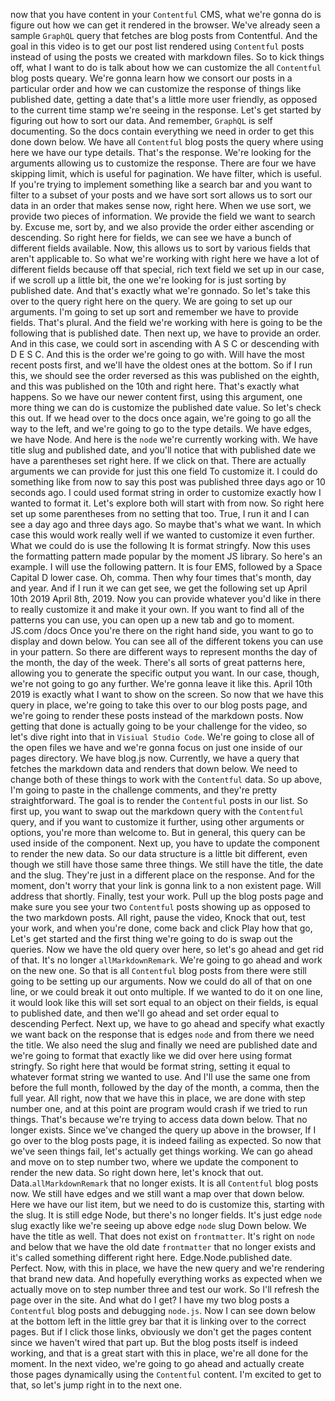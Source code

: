 now that you have content in your `Contentful` CMS, what we're gonna do is figure out how we can get it rendered in the browser. We've already seen a sample `GraphQL` query that fetches are blog posts from Contentful. And the goal in this video is to get our post list rendered using `Contentful` posts instead of using the posts we created with markdown files. So to kick things off, what I want to do is talk about how we can customize the all `Contentful` blog posts queary. We're gonna learn how we consort our posts in a particular order and how we can customize the response of things like published date, getting a date that's a little more user friendly, as opposed to the current time stamp we're seeing in the response. Let's get started by figuring out how to sort our data. And remember, `GraphQL` is self documenting. So the docs contain everything we need in order to get this done down below. We have all `Contentful` blog posts the query where using here we have our type details. That's the response. We're looking for the arguments allowing us to customize the response. There are four we have skipping limit, which is useful for pagination. We have filter, which is useful. If you're trying to implement something like a search bar and you want to filter to a subset of your posts and we have sort sort allows us to sort our data in an order that makes sense now, right here. When we use sort, we provide two pieces of information. We provide the field we want to search by. Excuse me, sort by, and we also provide the order either ascending or descending. So right here for fields, we can see we have a bunch of different fields available. Now, this allows us to sort by various fields that aren't applicable to. So what we're working with right here we have a lot of different fields because off that special, rich text field we set up in our case, if we scroll up a little bit, the one we're looking for is just sorting by published date. And that's exactly what we're gonnado. So let's take this over to the query right here on the query. We are going to set up our arguments. I'm going to set up sort and remember we have to provide fields. That's plural. And the field we're working with here is going to be the following that is published date. Then next up, we have to provide an order. And in this case, we could sort in ascending with A S C or descending with D E S C. And this is the order we're going to go with. Will have the most recent posts first, and we'll have the oldest ones at the bottom. So if I run this, we should see the order reversed as this was published on the eighth, and this was published on the 10th and right here. That's exactly what happens. So we have our newer content first, using this argument, one more thing we can do is customize the published date value. So let's check this out. If we head over to the docs once again, we're going to go all the way to the left, and we're going to go to the type details. We have edges, we have Node. And here is the `node` we're currently working with. We have title slug and published date, and you'll notice that with published date we have a parentheses set right here. If we click on that. There are actually arguments we can provide for just this one field To customize it. I could do something like from now to say this post was published three days ago or 10 seconds ago. I could used format string in order to customize exactly how I wanted to format it. Let's explore both will start with from now. So right here set up some parentheses from no setting that too. True, I run it and I can see a day ago and three days ago. So maybe that's what we want. In which case this would work really well if we wanted to customize it even further. What we could do is use the following It is format stringfy. Now this uses the formatting pattern made popular by the moment JS library. So here's an example. I will use the following pattern. It is four EMS, followed by a Space Capital D lower case. Oh, comma. Then why four times that's month, day and year. And if I run it we can get see, we get the following set up April 10th 2019 April 8th, 2019. Now you can provide whatever you'd like in there to really customize it and make it your own. If you want to find all of the patterns you can use, you can open up a new tab and go to moment. JS.com /docs Once you're there on the right hand side, you want to go to display and down below. You can see all of the different tokens you can use in your pattern. So there are different ways to represent months the day of the month, the day of the week. There's all sorts of great patterns here, allowing you to generate the specific output you want. In our case, though, we're not going to go any further. We're gonna leave it like this. April 10th 2019 is exactly what I want to show on the screen. So now that we have this query in place, we're going to take this over to our blog posts page, and we're going to render these posts instead of the markdown posts. Now getting that done is actually going to be your challenge for the video, so let's dive right into that in `Visiual Studio Code`. We're going to close all of the open files we have and we're gonna focus on just one inside of our pages directory. We have blog.js now. Currently, we have a query that fetches the markdown data and renders that down below. We need to change both of these things to work with the `Contentful` data. So up above, I'm going to paste in the challenge comments, and they're pretty straightforward. The goal is to render the `Contentful` posts in our list. So first up, you want to swap out the markdown query with the `Contentful` query, and if you want to customize it further, using other arguments or options, you're more than welcome to. But in general, this query can be used inside of the component. Next up, you have to update the component to render the new data. So our data structure is a little bit different, even though we still have those same three things. We still have the title, the date and the slug. They're just in a different place on the response. And for the moment, don't worry that your link is gonna link to a non existent page. Will address that shortly. Finally, test your work. Pull up the blog posts page and make sure you see your two `Contentful` posts showing up as opposed to the two markdown posts. All right, pause the video, Knock that out, test your work, and when you're done, come back and click Play how that go, Let's get started and the first thing we're going to do is swap out the queries. Now we have the old query over here, so let's go ahead and get rid of that. It's no longer `allMarkdownRemark`. We're going to go ahead and work on the new one. So that is all `Contentful` blog posts from there were still going to be setting up our arguments. Now we could do all of that on one line, or we could break it out onto multiple. If we wanted to do it on one line, it would look like this will set sort equal to an object on their fields, is equal to published date, and then we'll go ahead and set order equal to descending Perfect. Next up, we have to go ahead and specify what exactly we want back on the response that is edges `node` and from there we need the title. We also need the slug and finally we need are published date and we're going to format that exactly like we did over here using format stringfy. So right here that would be format string, setting it equal to whatever format string we wanted to use. And I'll use the same one from before the full month, followed by the day of the month, a comma, then the full year. All right, now that we have this in place, we are done with step number one, and at this point are program would crash if we tried to run things. That's because we're trying to access data down below. That no longer exists. Since we've changed the query up above in the browser, If I go over to the blog posts page, it is indeed failing as expected. So now that we've seen things fail, let's actually get things working. We can go ahead and move on to step number two, where we update the component to render the new data. So right down here, let's knock that out. Data.`allMarkdownRemark` that no longer exists. It is all `Contentful` blog posts now. We still have edges and we still want a map over that down below. Here we have our list item, but we need to do is customize this, starting with the slug. It is still edge Node, but there's no longer fields. It's just edge `node` slug exactly like we're seeing up above edge `node` slug Down below. We have the title as well. That does not exist on `frontmatter`. It's right on `node` and below that we have the old date `frontmatter` that no longer exists and it's called something different right here. Edge.Node.published date. Perfect. Now, with this in place, we have the new query and we're rendering that brand new data. And hopefully everything works as expected when we actually move on to step number three and test our work. So I'll refresh the page over in the site. And what do I get? I have my two blog posts a `Contentful` blog posts and debugging `node.js`. Now I can see down below at the bottom left in the little grey bar that it is linking over to the correct pages. But if I click those links, obviously we don't get the pages content since we haven't wired that part up. But the blog posts itself is indeed working, and that is a great start with this in place, we're all done for the moment. In the next video, we're going to go ahead and actually create those pages dynamically using the `Contentful` content. I'm excited to get to that, so let's jump right in to the next one.